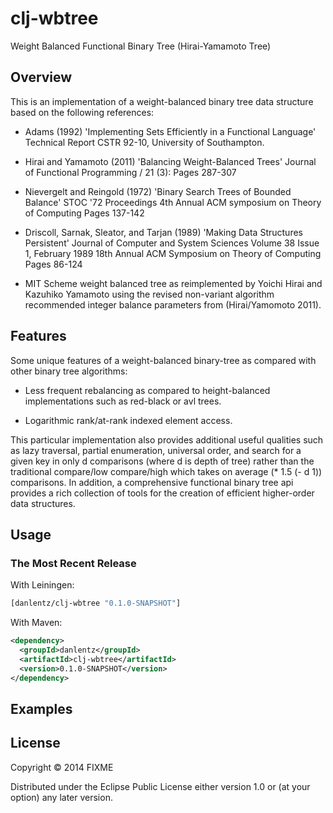 # clj-wbtree

Weight Balanced Functional Binary Tree (Hirai-Yamamoto Tree)

## Overview


This is an implementation of a weight-balanced binary tree data
 structure based on the following references:

-  Adams (1992)
    'Implementing Sets Efficiently in a Functional Language'
    Technical Report CSTR 92-10, University of Southampton.

-  Hirai and Yamamoto (2011)
    'Balancing Weight-Balanced Trees'
    Journal of Functional Programming / 21 (3):
    Pages 287-307

-  Nievergelt and Reingold (1972)
    'Binary Search Trees of Bounded Balance'
    STOC '72 Proceedings
    4th Annual ACM symposium on Theory of Computing
    Pages 137-142 

-  Driscoll, Sarnak, Sleator, and Tarjan (1989)
    'Making Data Structures Persistent'
    Journal of Computer and System Sciences Volume 38 Issue 1, February 1989
    18th Annual ACM Symposium on Theory of Computing
    Pages 86-124

-  MIT Scheme weight balanced tree as reimplemented by Yoichi Hirai
    and Kazuhiko Yamamoto using the revised non-variant algorithm recommended
    integer balance parameters from (Hirai/Yamomoto 2011).

## Features

Some unique features of a weight-balanced binary-tree as compared with
other binary tree algorithms:


- Less frequent rebalancing as compared to height-balanced
  implementations such as red-black or avl trees.

- Logarithmic rank/at-rank indexed element access.


This particular implementation also provides additional useful
qualities such as lazy traversal, partial enumeration, universal order,
and search for a given key in only d comparisons (where d is depth of
tree) rather than the traditional compare/low compare/high which takes
on average (* 1.5 (- d 1)) comparisons.  In addition, a comprehensive
functional binary tree api provides a rich collection of tools
for the creation of efficient higher-order data structures.


## Usage

### The Most Recent Release

With Leiningen:

```clj
[danlentz/clj-wbtree "0.1.0-SNAPSHOT"]
```

With Maven:

```xml
<dependency>
  <groupId>danlentz</groupId>
  <artifactId>clj-wbtree</artifactId>
  <version>0.1.0-SNAPSHOT</version>
</dependency>
```



## Examples

## License

Copyright © 2014 FIXME

Distributed under the Eclipse Public License either version 1.0 or (at
your option) any later version.
